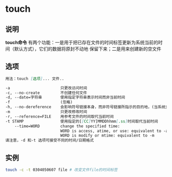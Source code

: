 # **touch**

## 说明

**touch命令** 有两个功能：一是用于把已存在文件的时间标签更新为系统当前的时间（默认方式），它们的数据将原封不动地
保留下来；二是用来创建新的空文件

## 选项

```markdown
用法：touch [选项]... 文件..

-a                      只更改访问时间
-c, --no-create         不创建任何文件
-d, --date=字符串        使用指定字符串表示时间而非当前时间
-f                      (忽略)
-h, --no-dereference    会影响符号链接本身，而非符号链接所指示的目的地，(当系统支持更改符号链接的所有者时，此选项才有用)
-m                      只更改修改时间
-r, --reference=FILE    用参考文件的时间取代当前时间
-t STAMP                使用指定的[[CC]YY]MMDDhhmm[.ss]时间取代当前时间
    --time=WORD         change the specified time:
                        WORD is access, atime, or use: equivalent to -a
                        WORD is modify or mtime: equivalent to -m
请注意，-d 和-t 选项可接受不同的时间/日期格式
```

## 实例

```bash
touch -c -t 0304050607 file # 改变文件file的时间标签
```
